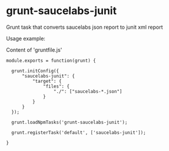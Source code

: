 grunt-saucelabs-junit
=====================

Grunt task that converts saucelabs json report to junit xml report

Usage example: 

Content of 'gruntfile.js'
    
    
    module.exports = function(grunt) {
    
      grunt.initConfig({
          "saucelabs-junit": {
              "target": {
                  "files": {
                      "./": ["saucelabs-*.json"]
                  }
              }
          }
      });
      
      grunt.loadNpmTasks('grunt-saucelabs-junit');
      
      grunt.registerTask('default', ['saucelabs-junit']);
      
    }
